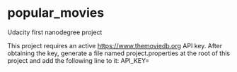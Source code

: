 # popular_movies
Udacity first nanodegree project

This project requires an active https://www.themoviedb.org API key.
After obtaining the key, generate a file named project.properties at the root of this 
project and add the following line to it:
API_KEY=<YOUR API KEY>
